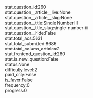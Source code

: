 stat.question_id:260  
stat.question__article__live:None  
stat.question__article__slug:None  
stat.question__title:Single Number III  
stat.question__title_slug:single-number-iii  
stat.question__hide:False  
stat.total_acs:5631  
stat.total_submitted:8686  
stat.total_column_articles:2  
stat.frontend_question_id:260  
stat.is_new_question:False  
status:None  
difficulty.level:2  
paid_only:False  
is_favor:False  
frequency:0  
progress:0  
